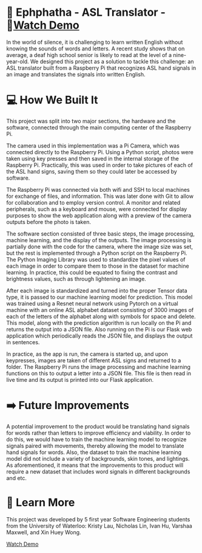 # 🤲 Ephphatha - ASL Translator - 🔗[Watch Demo](https://youtu.be/Kypr42PMlr0)

In the world of silence, it is challenging to learn written English without knowing the sounds of words and letters. A recent study shows that on average, a deaf high school senior is likely to read at the level of a nine-year-old. We designed this project as a solution to tackle this challenge: an ASL translator built from a Raspberry Pi that recognizes ASL hand signals in an image and translates the signals into written English.

# 💻 How We Built It 

This project was split into two major sections, the hardware and the software, connected through the main computing center of the Raspberry Pi. 

The camera used in this implementation was a Pi Camera, which was connected directly to the Raspberry Pi. Using a Python script, photos were taken using key presses and then saved in the internal storage of the Raspberry Pi. Practically, this was used in order to take pictures of each of the ASL hand signs, saving them so they could later be accessed by software. 

The Raspberry Pi was connected via both wifi and SSH to local machines for exchange of files, and information. This was later done with Git to allow for collaboration and to employ version control. A monitor and related peripherals, such as a keyboard and mouse, were connected for display purposes to show the web application along with a preview of the camera outputs before the photo is taken.

The software section consisted of three basic steps, the image processing, machine learning, and the display of the outputs. The image processing is partially done with the code for the camera, where the image size was set, but the rest is implemented through a Python script on the Raspberry Pi. The Python Imaging Library was used to standardize the pixel values of each image in order to compare them to those in the dataset for machine learning. In practice, this could be equated to fixing the contrast and brightness values, such as through lightening an image. 

After each image is standardized and turned into the proper Tensor data type, it is passed to our machine learning model for prediction. This model was trained using a Resnet neural network using Pytorch on a virtual machine with an online ASL alphabet dataset consisting of 3000 images of each of the letters of the alphabet along with symbols for space and delete. This model, along with the prediction algorithm is run locally on the Pi and returns the output into a JSON file. Also running on the Pi is our Flask web application which periodically reads the JSON file, and displays the output in sentences. 

In practice, as the app is run, the camera is started up, and upon keypresses, images are taken of different ASL signs and returned to a folder. The Raspberry Pi runs the image processing and machine learning functions on this to output a letter into a JSON file. This file is then read in live time and its output is printed into our Flask application.

# ➡️ Future Improvements

A potential improvement to the product would be translating hand signals for words rather than letters to improve efficiency and viability. In order to do this, we would have to train the machine learning model to recognize signals paired with movements, thereby allowing the model to translate hand signals for words. Also, the dataset to train the machine learning model did not include a variety of backgrounds, skin tones, and lightings. As aforementioned, it means that the improvements to this product will require a new dataset that includes word signals in different backgrounds and etc.

# 📖 Learn More

 This project was developed by 5 first year Software Engineering students from the University of Waterloo: Kristy Lau, Nicholas Lin, Ivan Hu, Varshaa Maxwell, and Xin Huey Wong. 
 
 [Watch Demo](https://youtu.be/Kypr42PMlr0)
